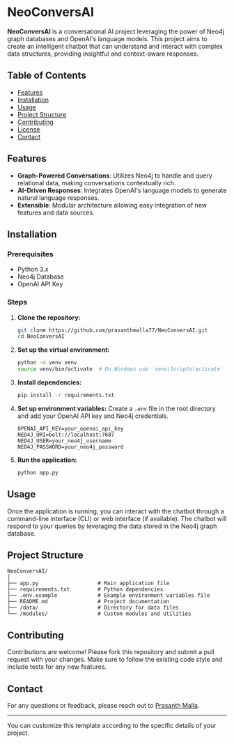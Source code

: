 # NeoConversAI

**NeoConversAI** is a conversational AI project leveraging the power of Neo4j graph databases and OpenAI's language models. This project aims to create an intelligent chatbot that can understand and interact with complex data structures, providing insightful and context-aware responses.

## Table of Contents
- [Features](#features)
- [Installation](#installation)
- [Usage](#usage)
- [Project Structure](#project-structure)
- [Contributing](#contributing)
- [License](#license)
- [Contact](#contact)

## Features
- **Graph-Powered Conversations**: Utilizes Neo4j to handle and query relational data, making conversations contextually rich.
- **AI-Driven Responses**: Integrates OpenAI's language models to generate natural language responses.
- **Extensible**: Modular architecture allowing easy integration of new features and data sources.

## Installation

### Prerequisites
- Python 3.x
- Neo4j Database
- OpenAI API Key

### Steps
1. **Clone the repository:**
    ```bash
    git clone https://github.com/prasanthmalla77/NeoConversAI.git
    cd NeoConversAI
    ```

2. **Set up the virtual environment:**
    ```bash
    python -m venv venv
    source venv/bin/activate  # On Windows use `venv\Scripts\activate`
    ```

3. **Install dependencies:**
    ```bash
    pip install -r requirements.txt
    ```

4. **Set up environment variables:**
    Create a `.env` file in the root directory and add your OpenAI API key and Neo4j credentials.
    ```plaintext
    OPENAI_API_KEY=your_openai_api_key
    NEO4J_URI=bolt://localhost:7687
    NEO4J_USER=your_neo4j_username
    NEO4J_PASSWORD=your_neo4j_password
    ```

5. **Run the application:**
    ```bash
    python app.py
    ```

## Usage
Once the application is running, you can interact with the chatbot through a command-line interface (CLI) or web interface (if available). The chatbot will respond to your queries by leveraging the data stored in the Neo4j graph database.

## Project Structure
```plaintext
NeoConversAI/
│
├── app.py                   # Main application file
├── requirements.txt         # Python dependencies
├── .env.example             # Example environment variables file
├── README.md                # Project documentation
├── /data/                   # Directory for data files
└── /modules/                # Custom modules and utilities
```

## Contributing
Contributions are welcome! Please fork this repository and submit a pull request with your changes. Make sure to follow the existing code style and include tests for any new features.


## Contact
For any questions or feedback, please reach out to [Prasanth Malla](https://github.com/prasanthmalla77).

---

You can customize this template according to the specific details of your project.
